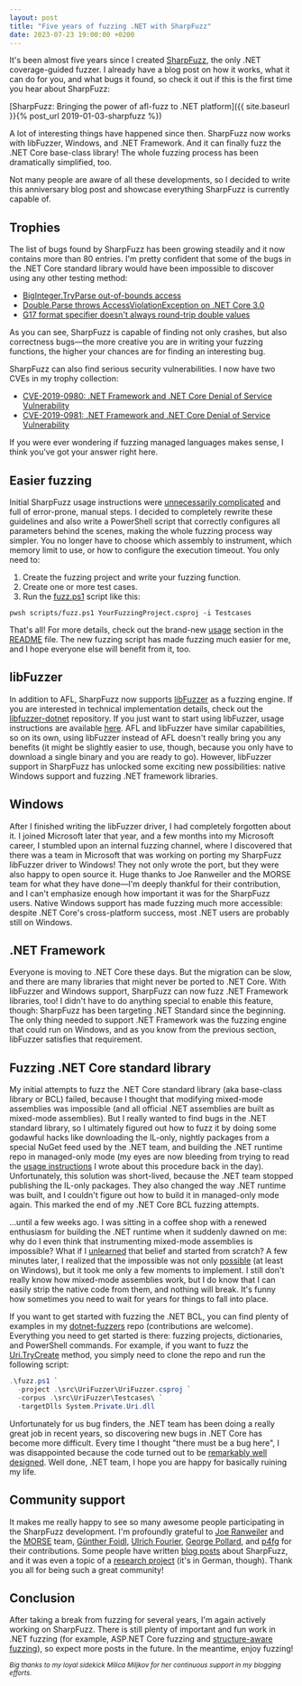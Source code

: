 ```yaml
---
layout: post
title: "Five years of fuzzing .NET with SharpFuzz"
date: 2023-07-23 19:00:00 +0200
---
```

It's been almost five years since I created
[SharpFuzz](https://github.com/Metalnem/sharpfuzz), the only .NET
coverage-guided fuzzer. I already have a blog post on how it
works, what it can do for you, and what bugs it found, so
check it out if this is the first time you hear about SharpFuzz:

[SharpFuzz: Bringing the power of afl-fuzz to .NET platform]({{ site.baseurl }}{% post_url 2019-01-03-sharpfuzz %})

A lot of interesting things have happened since then. SharpFuzz now
works with libFuzzer, Windows, and .NET Framework. And it can finally
fuzz the .NET Core base-class library! The whole fuzzing process has
been dramatically simplified, too.

Not many people are aware of all these developments, so I decided
to write this anniversary blog post and showcase everything SharpFuzz
is currently capable of.

## Trophies

The list of bugs found by SharpFuzz has been growing steadily and it now
contains more than 80 entries. I'm pretty confident that some of the bugs
in the .NET Core standard library would have been impossible to discover
using any other testing method:

- [BigInteger.TryParse out-of-bounds access](https://github.com/dotnet/runtime/issues/28652)
- [Double.Parse throws AccessViolationException on .NET Core 3.0](https://github.com/dotnet/runtime/issues/28872)
- [G17 format specifier doesn't always round-trip double values](https://github.com/dotnet/runtime/issues/28703)

As you can see, SharpFuzz is capable of finding not only crashes, but
also correctness bugs—the more creative you are in writing your fuzzing
functions, the higher your chances are for finding an interesting bug.

SharpFuzz can also find serious security vulnerabilities.
I now have two CVEs in my trophy collection:

- [CVE-2019-0980: .NET Framework and .NET Core Denial of Service Vulnerability](https://msrc.microsoft.com/update-guide/en-us/vulnerability/CVE-2019-0980)
- [CVE-2019-0981: .NET Framework and .NET Core Denial of Service Vulnerability](https://msrc.microsoft.com/update-guide/en-us/vulnerability/CVE-2019-0981)

If you were ever wondering if fuzzing managed languages makes sense,
I think you've got your answer right here.

## Easier fuzzing

Initial SharpFuzz usage instructions were
[unnecessarily complicated](https://github.com/Metalnem/sharpfuzz/blob/master/docs/legacy-usage-instructions.md)
and full of error-prone, manual steps. I decided to completely rewrite these
guidelines and also write a PowerShell script that correctly configures
all parameters behind the scenes, making the whole fuzzing process way simpler.
You no longer have to choose which assembly to instrument, which memory limit
to use, or how to configure the execution timeout. You only need to:

1. Create the fuzzing project and write your fuzzing function.
2. Create one or more test cases.
3. Run the [fuzz.ps1](https://github.com/Metalnem/sharpfuzz/raw/master/scripts/fuzz.ps1) script like this:

```shell
pwsh scripts/fuzz.ps1 YourFuzzingProject.csproj -i Testcases
```

That's all! For more details, check out the brand-new
[usage](https://github.com/Metalnem/sharpfuzz/blob/master/README.md#usage) section
in the [README](https://github.com/Metalnem/sharpfuzz/blob/master/README.md) file.
The new fuzzing script has made fuzzing much easier for me, and I hope everyone
else will benefit from it, too.

## libFuzzer

In addition to AFL, SharpFuzz now supports [libFuzzer](https://llvm.org/docs/LibFuzzer.html)
as a fuzzing engine. If you are interested in technical implementation details, check out the
[libfuzzer-dotnet](https://github.com/Metalnem/libfuzzer-dotnet) repository. If you just want
to start using libFuzzer, usage instructions are available
[here](https://github.com/Metalnem/sharpfuzz/blob/master/docs/libFuzzer.md). AFL and libFuzzer
have similar capabilities, so on its own, using libFuzzer instead of AFL doesn't really
bring you any benefits (it might be slightly easier to use, though, because you only have to
download a single binary and you are ready to go). However, libFuzzer support in SharpFuzz has
unlocked some exciting new possibilities: native Windows support and fuzzing .NET framework
libraries.

## Windows

After I finished writing the libFuzzer driver, I had completely forgotten about it.
I joined Microsoft later that year, and a few months into my Microsoft career, I stumbled
upon an internal fuzzing channel, where I discovered that there was a team in Microsoft
that was working on porting my SharpFuzz libFuzzer driver to Windows! They not only
wrote the port, but they were also happy to open source it. Huge thanks to Joe
Ranweiler and the MORSE team for what they have done—I'm deeply thankful for their
contribution, and I can't emphasize enough how important it was for the SharpFuzz
users. Native Windows support has made fuzzing much more accessible: despite .NET
Core's cross-platform success, most .NET users are probably still on Windows.

## .NET Framework

Everyone is moving to .NET Core these days. But the migration can be slow, and
there are many libraries that might never be ported to .NET Core. With
libFuzzer and Windows support, SharpFuzz can now fuzz .NET Framework libraries,
too! I didn't have to do anything special to enable this feature, though:
SharpFuzz has been targeting .NET Standard since the beginning. The only thing
needed to support .NET Framework was the fuzzing engine that could run on Windows,
and as you know from the previous section, libFuzzer satisfies that requirement.

## Fuzzing .NET Core standard library

My initial attempts to fuzz the .NET Core standard library (aka base-class library or BCL) failed,
because I thought that modifying mixed-mode assemblies was impossible (and all official .NET assemblies
are built as mixed-mode assemblies). But I really wanted to find bugs in the .NET standard library, so
I ultimately figured out how to fuzz it by doing some godawful hacks like downloading the IL-only,
nightly packages from a special NuGet feed used by the .NET team, and building the .NET runtime repo
in managed-only mode (my eyes are now bleeding from trying to read the
[usage instructions](https://github.com/Metalnem/sharpfuzz/blob/master/docs/fuzzing-dotnet-core.md)
I wrote about this procedure back in the day). Unfortunately, this solution was short-lived,
because the .NET team stopped publishing the IL-only packages. They also changed the way
.NET runtime was built, and I couldn't figure out how to build it in managed-only mode
again. This marked the end of my .NET Core BCL fuzzing attempts.

...until a few weeks ago. I was sitting in a coffee shop with a renewed
enthusiasm for building the .NET runtime when it suddenly dawned on me: why do
I even think that instrumenting mixed-mode assemblies is impossible? What if I
[unlearned](https://sive.rs/unlearning) that belief and started from scratch?
A few minutes later, I realized that the impossible was not only
[possible](https://github.com/0xd4d/dnlib/issues/305) (at least on Windows),
but it took me only a few moments to implement. I still don't really know how
mixed-mode assemblies work, but I do know that I can easily strip the native code
from them, and nothing will break. It's funny how sometimes you need to wait for
years for things to fall into place.

If you want to get started with fuzzing the .NET BCL, you can find plenty of
examples in my [dotnet-fuzzers](https://github.com/Metalnem/dotnet-fuzzers)
repo (contributions are welcome). Everything you need to get started is there:
fuzzing projects, dictionaries, and PowerShell commands. For example, if you want to fuzz
the [Uri.TryCreate](https://learn.microsoft.com/en-us/dotnet/api/system.uri.trycreate)
method, you simply need to clone the repo and run the following script:

```powershell
.\fuzz.ps1 `
  -project .\src\UriFuzzer\UriFuzzer.csproj `
  -corpus .\src\UriFuzzer\Testcases\ `
  -targetDlls System.Private.Uri.dll
```

Unfortunately for us bug finders, the .NET team has been doing a really great job in
recent years, so discovering new bugs in .NET Core has become more difficult. Every time
I thought "there must be a bug here", I was disappointed because the code turned out to be
[remarkably well designed](https://github.com/dotnet/designs/blob/main/accepted/2020/asnreader/asnreader.md).
Well done, .NET team, I hope you are happy for basically ruining my life.

## Community support

It makes me really happy to see so many awesome people participating in the SharpFuzz
development. I'm profoundly grateful to [Joe Ranweiler](https://github.com/ranweiler) and the
[MORSE](https://news.microsoft.com/source/features/innovation/morse-microsoft-offensive-research-security-engineering/)
team, [Günther Foidl](https://github.com/gfoidl), [Ulrich Fourier](https://github.com/ufo95),
[George Pollard](https://github.com/Porges), and [p4fg](https://github.com/p4fg) for their contributions.
Some people have written [blog posts](http://writeasync.net/?p=5714) about SharpFuzz,
and it was even a topic of a [research project](https://eprints.ost.ch/id/eprint/934/1/HS%202020%202021-SA-EP-PREMANANTHAN-SUNDRALINGAM-Moro-Visual%20Computing%20%20AR%20%20%20App.pdf)
(it's in German, though). Thank you all for being such a great community!

## Conclusion

After taking a break from fuzzing for several years, I'm again actively
working on SharpFuzz. There is still plenty of important and fun work in
.NET fuzzing (for example, ASP.NET Core fuzzing and
[structure-aware fuzzing](https://github.com/google/fuzzing/blob/master/docs/structure-aware-fuzzing.md)),
so expect more posts in the future. In the meantime, enjoy fuzzing!

<small><i>Big thanks to my loyal sidekick Milica Miljkov for her continuous support in my blogging efforts.</i></small>
